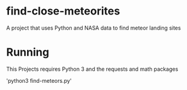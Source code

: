 # find-close-meteorites
A project that uses Python and NASA data to find meteor landing sites

# Running
This Projects requires Python 3 and the requests and math packages

'python3 find-meteors.py'
